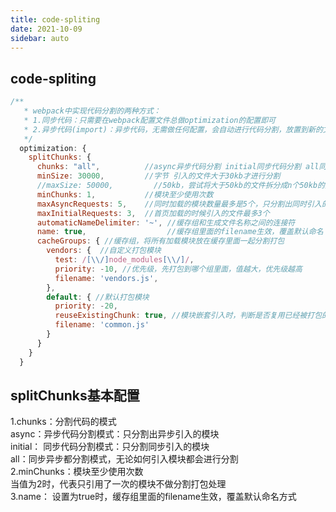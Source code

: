 ```yaml
---
title: code-spliting
date: 2021-10-09
sidebar: auto
---
```


## code-spliting
```javascript
/**
   * webpack中实现代码分割的两种方式：
   * 1.同步代码：只需要在webpack配置文件总做optimization的配置即可
   * 2.异步代码(import)：异步代码，无需做任何配置，会自动进行代码分割，放置到新的文件中
   */
  optimization: {
    splitChunks: {
      chunks: "all",          //async异步代码分割 initial同步代码分割 all同步异步分割都开启
      minSize: 30000,         //字节 引入的文件大于30kb才进行分割
      //maxSize: 50000,         //50kb，尝试将大于50kb的文件拆分成n个50kb的文件
      minChunks: 1,           //模块至少使用次数
      maxAsyncRequests: 5,    //同时加载的模块数量最多是5个，只分割出同时引入的前5个文件
      maxInitialRequests: 3,  //首页加载的时候引入的文件最多3个
      automaticNameDelimiter: '~', //缓存组和生成文件名称之间的连接符
      name: true,                  //缓存组里面的filename生效，覆盖默认命名
      cacheGroups: { //缓存组，将所有加载模块放在缓存里面一起分割打包
        vendors: {  //自定义打包模块
          test: /[\\/]node_modules[\\/]/,
          priority: -10, //优先级，先打包到哪个组里面，值越大，优先级越高
          filename: 'vendors.js',
        },
        default: { //默认打包模块
          priority: -20,
          reuseExistingChunk: true, //模块嵌套引入时，判断是否复用已经被打包的模块
          filename: 'common.js'
        }
      }
    }
  }
```
## splitChunks基本配置
1.chunks：分割代码的模式 </br>
async：异步代码分割模式：只分割出异步引入的模块</br>
initial： 同步代码分割模式：只分割同步引入的模块</br>
all：同步异步都分割模式，无论如何引入模块都会进行分割</br>
2.minChunks：模块至少使用次数</br>
当值为2时，代表只引用了一次的模块不做分割打包处理</br>
3.name： 设置为true时，缓存组里面的filename生效，覆盖默认命名方式</br>